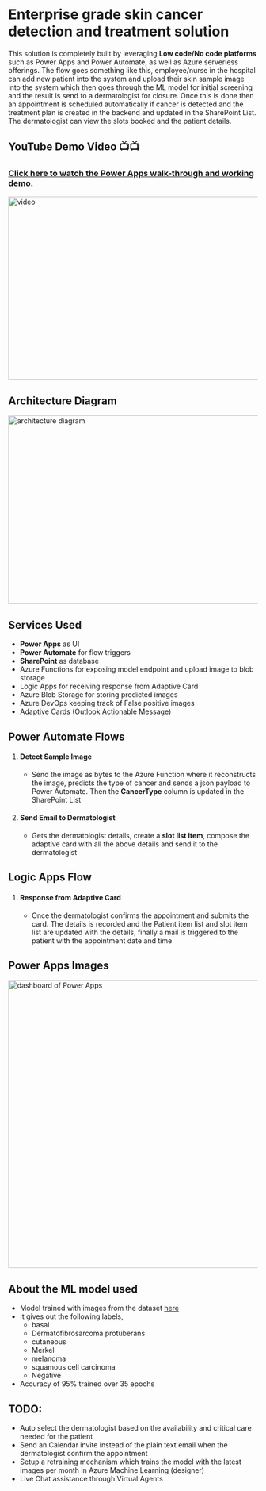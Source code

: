 # Enterprise grade skin cancer detection and treatment solution

This solution is completely built by leveraging __Low code/No code platforms__ such as Power Apps and Power Automate, as well as Azure serverless offerings.
The flow goes something like this, employee/nurse in the hospital can add new patient into the system and upload their skin sample image into the system which then goes through the ML model for initial
screening and the result is send to a dermatologist for closure. Once this is done then an appointment is scheduled automatically if cancer is detected and the treatment plan is created in the backend and updated in the SharePoint List. The dermatologist can view the slots booked and the patient details.

## YouTube Demo Video 📺📺
### [Click here to watch the Power Apps walk-through and working demo.](https://www.youtube.com/watch?v=DFKe5eMj2_c&ab_channel=LateNightCodewithSanthosh)


<a href="https://youtu.be/DFKe5eMj2_c">
  <img src="https://img.youtube.com/vi/DFKe5eMj2_c/hqdefault.jpg" width="600" height="370" alt="video">
</a>


## Architecture Diagram
<img src="https://github.com/Santhoshkumard11/enterprise-grade-skin-cancer-detection-and-treatment-solution/raw/ml-model-dev/images/architecture_diagram.jpg" height="380" width="1300" alt="architecture diagram">

## Services Used
- __Power Apps__ as UI
- __Power Automate__ for flow triggers
- __SharePoint__ as database
- Azure Functions for exposing model endpoint and upload image to blob storage
- Logic Apps for receiving response from Adaptive Card
- Azure Blob Storage for storing predicted images
- Azure DevOps keeping track of False positive images
- Adaptive Cards (Outlook Actionable Message)

## Power Automate Flows
1. #### Detect Sample Image

    - Send the image as bytes to the Azure Function where it reconstructs the image, predicts the type of cancer and sends a json payload to Power Automate. Then the __CancerType__ column is updated in the SharePoint List

2. #### Send Email to Dermatologist

    - Gets the dermatologist details, create a  __slot list item__, compose the adaptive card with all the above details and send it to the dermatologist

## Logic Apps Flow
1. #### Response from Adaptive Card
    - Once the dermatologist confirms the appointment and submits the card. The details is recorded and the Patient item list and slot item list are updated with the details, finally a mail is triggered to the patient with the appointment date and time 
## Power Apps Images
<img src="https://github.com/Santhoshkumard11/enterprise-grade-skin-cancer-detection-and-treatment-solution/raw/ml-model-dev/images/Dashboard.jpg" height="580" alt="dashboard of Power Apps">

## About the ML model used
- Model trained with images from the dataset [here](https://www.kaggle.com/nodoubttome/skin-cancer9-classesisic)
- It gives out the following labels,
    - basal 
    - Dermatofibrosarcoma protuberans
    - cutaneous
    - Merkel
    - melanoma
    - squamous cell carcinoma
    - Negative
- Accuracy of 95% trained over 35 epochs

## TODO:
- Auto select the dermatologist based on the availability and critical care needed for the patient
- Send an Calendar invite instead of the plain text email when the dermatologist confirm the appointment
- Setup a retraining mechanism which trains the model with the latest images per month in Azure Machine Learning (designer)
- Live Chat assistance through Virtual Agents